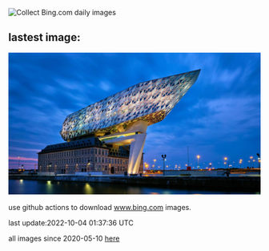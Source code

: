 ![Collect Bing.com daily images](https://github.com/counter2015/bing-daily-images/workflows/Collect%20Bing.com%20daily%20images/badge.svg)
## lastest image:
![](images/Porthuis.jpg)

use github actions to download www.bing.com images.

last update:2022-10-04 01:37:36 UTC

all images since 2020-05-10 [here](https://github.com/counter2015/bing-daily-images/tree/master/images) 
